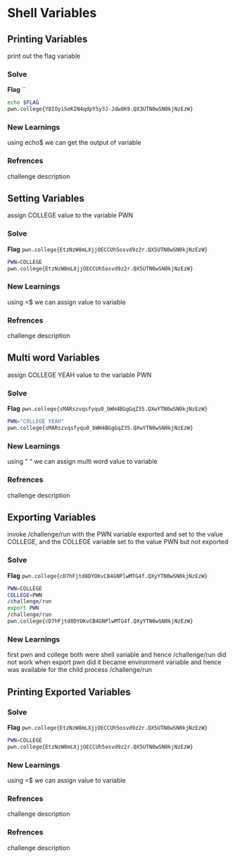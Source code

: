 # Shell Variables

## Printing Variables
print out the flag variable 

### Solve
**Flag** ``

```bash
echo $FLAG
pwn.college{Y8IOyiSeKIN4qdpY5y3J-Jdw8K9.QX3UTN0wSN0kjNzEzW}
```
### New Learnings
using echo$ we can get the output of variable

### Refrences
challenge description 


## Setting Variables
assign COLLEGE value to the variable PWN

### Solve
**Flag** `pwn.college{EtzNzW8mLXjjOECCUh5osvd9z2r.QX5UTN0wSN0kjNzEzW}`

```bash
PWN=COLLEGE
pwn.college{EtzNzW8mLXjjOECCUh5osvd9z2r.QX5UTN0wSN0kjNzEzW}
```
### New Learnings
using =$ we can assign value to variable

### Refrences
challenge description 


## Multi word Variables
assign COLLEGE YEAH value to the variable PWN

### Solve
**Flag** `pwn.college{sMARszvqsfyqu0_bWH4BGgGqZ35.QXwYTN0wSN0kjNzEzW}`

```bash
PWN="COLLEGE YEAH"
pwn.college{sMARszvqsfyqu0_bWH4BGgGqZ35.QXwYTN0wSN0kjNzEzW}
```
### New Learnings
using " " we can assign multi word value to variable

### Refrences
challenge description 




## Exporting Variables
invoke /challenge/run with the PWN variable exported and set to the value COLLEGE, and the COLLEGE variable set to the value PWN but not exported

### Solve
**Flag** `pwn.college{cD7hFjtd8DYOKvCB4GNPlwMTG4f.QXyYTN0wSN0kjNzEzW}`

```bash
PWN=COLLEGE
COLLEGE=PWN
/challenge/run
export PWN
/challenge/run
pwn.college{cD7hFjtd8DYOKvCB4GNPlwMTG4f.QXyYTN0wSN0kjNzEzW}
```
### New Learnings
first pwn and college both were shell variable and hence /challenge/run did not work when export pwn did it became environment variable and hence was available for the child process /challenge/run




## Printing Exported Variables


### Solve
**Flag** `pwn.college{EtzNzW8mLXjjOECCUh5osvd9z2r.QX5UTN0wSN0kjNzEzW}`

```bash
PWN=COLLEGE
pwn.college{EtzNzW8mLXjjOECCUh5osvd9z2r.QX5UTN0wSN0kjNzEzW}
```
### New Learnings
using =$ we can assign value to variable

### Refrences
challenge description 

### Refrences
challenge description 
